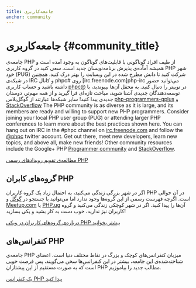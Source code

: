 ```yaml
---
title: جامعه‌کاربری
anchor: community
---
```


# جامعه‌کاربری {#community_title}

جامعه‌ی PHP از طیف افراد گوناگونی با قابلیت‌های گوناگون به وجود آمده است و همیشه آماّده‌ی پذیرش برنامه‌نویسان جدید است. سعی کنید در گروه کاربری PHP شهر خود (PUG) شرکت کنید تا دانش مطرح شده در این وبسایت را بهتر درک کنید. همچنین در شبکه‌ی IRC و کانال phpc# روی [irc.freenode.com]php-irc می‌توانید حضور داشته باشید و حساب کاربری [phpc@][phpc-twitter] در توییتر را دنبال کنید. به محفل آن‌ها بپیوندید، با توسعه‌دهندگان جدیدی آشنا شوید، مباحث تازه‌ای فرا گیرید و از همه مهم‌تر، دوستان جدیدی پیدا کنید! سایر شبکه‌ها عبارتند از گوگل‌پلاس [php-programmers-gplus] و [StackOverflow][php-so]
The PHP community is as diverse as it is large, and its members are ready and willing to support new PHP programmers. Consider joining your local PHP user group (PUG) or attending larger PHP conferences to learn more about the best practices shown here. You can hang out on IRC in the #phpc channel on [irc.freenode.com][php-irc] and follow the [@phpc][phpc-twitter] twitter account. Get out there, meet new developers, learn new topics, and above all, make new friends! Other community resources include the Google+ PHP [Programmer community][php-programmers-gplus] and [StackOverflow][php-so].

[مطالعه‌ی تقویم رویدادهای رسمی PHP][php-calendar]

## گروه‌های کابران PHP

اگر در شهر بزرگی زندگی می‌کنید، به احتمال زیاد یک گروه کاربران PHP در آن حوالی است. اگرچه فهرست رسمی از این گروه‌ها وجود ندارد اما می‌توانید با جستجو در [گوگل][google] و [Meetup.com][meetup] یا [PHP.ug][php-ug] آن‌ها را پیدا کنید. اگر در شهر کوچکی زندگی می‌کنید و گروه کاربران نیز ندارید، خوب دست به کار بشید و یکی بسازید!

[درباره‌ی گرو‌ه‌های کاربران در ویکی PHP بیشتر بخوانید][php-wiki]

## کنفرانس‌های PHP

جامعه‌ی PHP میزبان کنفرانس‌های کوچک و بزرگ در نقاط مختلف دنیا است. اعضای شناخته‌شده‌ی این جامعه، بیشتر در این کنفرانس‌ها سخن می‌گویند، پس فرصت خوبی است که به صورت مستقیم از این پیشتازان PHP مطالب جدید را بیاموزیم.

[یک کنفرانس PHP پیدا کنید][php-conf]

[php-calendar]: http://www.php.net/cal.php
[google]: https://www.google.com/search?q=php+user+group+near+me
[meetup]: http://www.meetup.com/find/
[php-ug]: http://php.ug
[php-wiki]: https://wiki.php.net/usergroups
[php-conf]: http://php.net/conferences/index.php
[phpc-twitter]: https://twitter.com/phpc
[php-programmers-gplus]: https://plus.google.com/u/0/communities/104245651975268426012
[php-irc]: http://webchat.freenode.net/?channels=phpc
[php-so]: http://stackoverflow.com/questions/tagged/php
